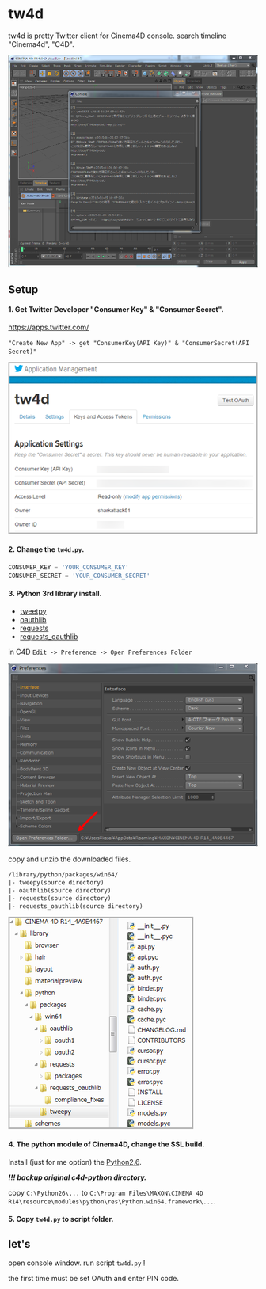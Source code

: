 tw4d
====

tw4d is pretty Twitter client for Cinema4D console.
search timeline "Cinema4d", "C4D".

![](./image/tw4d.png)

## Setup

#### 1. Get Twitter Developer "Consumer Key" & "Consumer Secret".

https://apps.twitter.com/

`"Create New App" -> get "ConsumerKey(API Key)" & "ConsumerSecret(API Secret)"`

![](./image/get_twitter_dev_key.png)

#### 2. Change the `tw4d.py`.

```python
CONSUMER_KEY = 'YOUR_CONSUMER_KEY'
CONSUMER_SECRET = 'YOUR_CONSUMER_SECRET'
```

#### 3. Python 3rd library install.

- [tweetpy](https://github.com/tweepy/tweepy)
- [oauthlib](https://github.com/idan/oauthlib)
- [requests](https://github.com/kennethreitz/requests)
- [requests_oauthlib](https://github.com/requests/requests-oauthlib)

in C4D `Edit -> Preference -> Open Preferences Folder`

![](./image/open_preferences_folder.png)

copy and unzip the downloaded files.

```
/library/python/packages/win64/
|- tweepy(source directory)
|- oauthlib(source directory)
|- requests(source directory)
|- requests_oauthlib(source directory)
```

![](./image/3rd_library_install.png)

#### 4. The python module of Cinema4D, change the SSL build.

Install (just for me option) the [Python2.6](https://www.python.org/download/releases/2.6.6/).

**_!!! backup original c4d-python directory._**

copy
`C:\Python26\...`
to
`C:\Program Files\MAXON\CINEMA 4D R14\resource\modules\python\res\Python.win64.framework\...`.

#### 5. Copy `tw4d.py` to script folder.

## let's

open console window. run script `tw4d.py` !

the first time must be set OAuth and enter PIN code.
